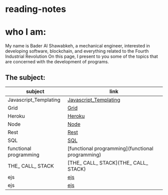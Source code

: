 # reading-notes

# who I am:
My name is Bader Al Shawabkeh, a mechanical engineer, interested in developing software, blockchain, 
and everything related to the Fourth Industrial Revolution On this page, 
I present to you some of the topics that are concerned with the development of programs.

## The subject:

subject    | link
---------- | ----
Javascript_Templating | [Javascript_Templating](Javascript_Templating)
Grid | [Grid](Grid)
Heroku | [Heroku](Heroku)
Node | [Node](Node)
Rest | [Rest](Rest)
SQL  | [SQL](SQL)
functional programming  | [functional programming](functional programming)
THE_ CALL_ STACK  | [THE_ CALL_ STACK](THE_ CALL_ STACK)
ejs  | [ejs](ejs)
ejs  | [ejs](ejs)


